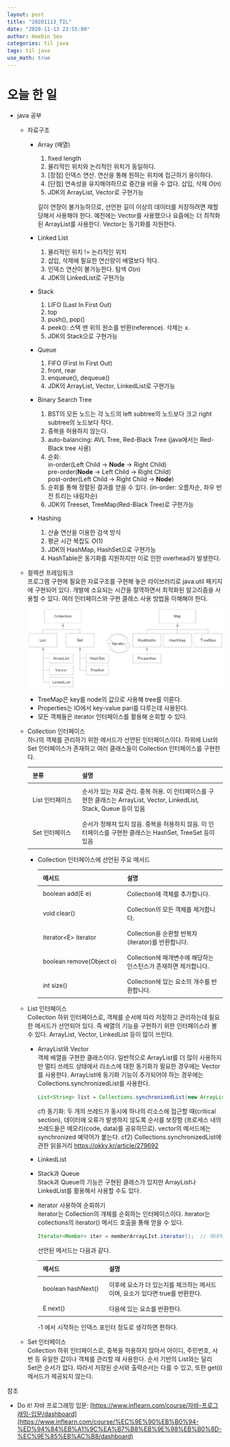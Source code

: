 ```yaml
---
layout: post
title: "20201113_TIL"
date: "2020-11-13 23:55:00"
author: Haebin Seo
categories: til java
tags: til java
use_math: true
---
```

# 오늘 한 일
- java 공부  
  - 자료구조
    - Array (배열)
      1. fixed length
      2. 물리적인 위치와 논리적인 위치가 동일하다.
      3. [장점] 인덱스 연산. 연산을 통해 원하는 위치에 접근하기 용이하다.
      4. [단점] 연속성을 유지해야하므로 중간을 비울 수 없다. 삽입, 삭제 $O(n)$
      5. JDK의 ArrayList, Vector로 구현가능
      
      길이 연장이 불가능하므로, 선언한 길이 이상의 데이터를 저장하려면 재할당해서 사용해야 한다.
      예전에는 Vector를 사용했으나 요즘에는 더 최적화된 ArrayList를 사용한다. Vector는 동기화를 지원한다.
    
    - Linked List
      1. 물리적인 위치 != 논리적인 위치
      2. 삽입, 삭제에 필요한 연산량이 배열보다 적다.
      3. 인덱스 연산이 불가능한다. 탐색 $O(n)$
      4. JDK의 LinkedList로 구현가능

    - Stack
      1. LIFO (Last In First Out)
      2. top
      3. push(), pop()
      4. peek(): 스택 맨 위의 원소를 반환(reference). 삭제는 x.
      5. JDK의 Stack으로 구현가능


    - Queue
      1. FIFO (First In First Out)
      2. front, rear
      3. enqueue(), dequeue()
      4. JDK의 ArrayList, Vector, LinkedList로 구현가능
    
    - Binary Search Tree
      1. BST의 모든 노드는 각 노드의 left subtree의 노드보다 크고 right subtree의 노드보다 작다.
      2. 중복을 허용하지 않는다.
      3. auto-balancing: AVL Tree, Red-Black Tree (java에서는 Red-Black tree 사용)
      4. 순회:  
        in-order(Left Child -> **Node** -> Right Child)  
        pre-order(**Node** -> Left Child -> Right Child)  
        post-order(Left Child -> Right Child -> **Node**)
      5. 순회를 통해 정렬된 결과를 얻을 수 있다. (in-order: 오름차순, 좌우 반전 트리는 내림차순)
      6. JDK의 Treeset, TreeMap(Red-Black Tree)로 구현가능

    - Hashing
      1. 산술 연산을 이용한 검색 방식
      2. 평균 시간 복잡도 $O(1)$
      3. JDK의 HashMap, HashSet으로 구현가능
      4. HashTable은 동기화를 지원하지만 이로 인한 overhead가 발생한다.

  - 컬렉션 프레임워크  
    프로그램 구현에 필요한 자료구조를 구현해 놓은 라이브러리로 java.util 패키지에 구현되어 있다.
    개발에 소요되는 시간을 절역하면서 최적화된 알고리즘을 사용할 수 있다. 여러 인터페이스와 구현 클래스 사용 방법을 이해해야 한다.

    ![collection_framework](/assets/java/collection_framework.png)

    - TreeMap은 key를 node의 값으로 사용해 tree를 이룬다.
    - Properties는 IO에서 key-value pari를 다루는데 사용된다.
    - 모든 객체들은 iterator 인터페이스를 활용해 순회할 수 있다.

  - Collection 인터페이스  
    하나의 객체를 관리하기 위한 메서드가 선언된 인터페이스이다. 하위에 List와 Set 인터페이스가 존재하고 여러 클래스들이 Collection 인터페이스를 구현한다.
    <div class="targetTable"></div>

    | 분류            | 설명                                                                                                                    |
    | --------------- | ----------------------------------------------------------------------------------------------------------------------- |
    | List 인터페이스 | 순서가 있는 자료 관리. 중복 허용. 이 인터페이스를 구현한 클래스는 ArrayList, Vector, LinkedList, Stack, Queue 등이 있음 |
    | Set 인터페이스  | 순서가 정해져 있지 않음. 중복을 허용하지 않음. 이 인터페이스를 구현한 클래스는 HashSet, TreeSet 등이 있음               |

    - Collection 인터페이스에 선언된 주요 메서드
      <div class="targetTable"></div>

      | 메서드                   | 설명                                                             |
      | ------------------------ | ---------------------------------------------------------------- |
      | boolean add(E e)         | Collection에 객체를 추가합니다.                                  |
      | void clear()             | Collection의 모든 객체를 제거합니다.                             |
      | iterator\<E> iterator    | Collection을 순환할 반복자(iterator)를 반환합니다.               |
      | boolean remove(Object o) | Collection에 매개변수에 해당하는 인스턴스가 존재하면 제거합니다. |
      | int size()               | Collection에 있는 요소의 개수를 반환합니다.                      |
      
  - List 인터페이스  
    Collection 하위 인터페이스로, 객체를 순서에 따라 저장하고 관리하는데 필요한 메서드가 선언되어 있다. 즉 배열의 기능을 구현하기 위한 인터페이스라 볼 수 있다. ArrayList, Vector, LinkedList 등이 많이 쓰인다.

    - ArrayList와 Vector  
      객체 배열을 구현한 클래스이다. 일반적으로 ArrayList를 더 많이 사용하지만 멀티 쓰레드 상태에서 리소스에 대한 동기화가 필요한 경우에는 Vector를 사용한다.
      ArrayList에 동기화 기능이 추가되어야 하는 경우에는 Collections.synchronizedList를 사용한다.
      ```java
      List<String> list = Collections.synchronizedList(new ArrayList<String>());
      ```

      cf) 동기화: 두 개의 쓰레드가 동시에 하나의 리소스에 접근할 때(critical section), 데이터에 오류가 발생하지 않도록 순서를 보장함 (프로세스 내의 쓰레드들은 메모리(code, data)를 공유하므로). vector의 메서드에는 synchronized 예약어가 붙는다.
      cf2) Collections.synchronizedList에 관한 읽을거리 <https://okky.kr/article/279692>
    
    - LinkedList
    
    - Stack과 Queue  
      Stack과 Queue의 기능은 구현된 클래스가 있지만 ArrayList나 LinkedList를 활용해서 사용할 수도 있다.
    
    - iterator 사용하여 순회하기  
      iterator는 Collection의 개체를 순회하는 인터페이스이다. iterator는 collections의 iterator() 메서드 호출을 통해 얻을 수 있다.
      ```java
      Iterator<Member> iter = memberArrayLIst.iterator();  // 제네릭 타입 사용 가능
      ```

      선언된 메서드는 다음과 같다.
      <div class="targetTable"></div>

      | 메서드             | 설명                                                                          |
      | ------------------ | ----------------------------------------------------------------------------- |
      | boolean hashNext() | 이후에 요소가 더 있는지를 체크하는 메서드이며, 요소가 있다면 true를 반환한다. |
      | E next()           | 다음에 있는 요소를 반환한다.                                                  |

      -1 에서 시작하는 인덱스 포인터 정도로 생각하면 편하다.

  - Set 인터페이스  
    Collection 하위 인터페이스로, 중복을 허용하지 않아서 아이디, 주민번호, 사번 등 유일한 값이나 객체를 관리할 때 사용한다. 순서 기반의 List와는 달리 Set은 순서가 없다. 따라서 저장된 순서와 출력순서는 다를 수 있고, 또한 get(i) 메서드가 제공되지 않는다.


참조  
- Do it! 자바 프로그래밍 입문: [https://www.inflearn.com/course/자바-프로그래밍-입문/dashboard](https://www.inflearn.com/course/%EC%9E%90%EB%B0%94-%ED%94%84%EB%A1%9C%EA%B7%B8%EB%9E%98%EB%B0%8D-%EC%9E%85%EB%AC%B8/dashboard)

<style>
  table {
    table-layout: auto;
    width: fit-content;
  }
  table th, table td {
    padding: 8px 12px;
  }
  .targetTable+table th:first-of-type, .targetTable+table td:first-of-type {
    white-space: nowrap;
  }
</style>